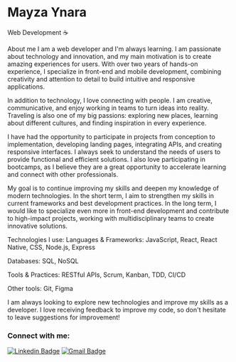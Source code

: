 # Mayza Ynara

Web Development :coffee:

About me
I am a web developer and I'm always learning. I am passionate about technology and innovation, and my main motivation is to create amazing experiences for users. With over two years of hands-on experience, I specialize in front-end and mobile development, combining creativity and attention to detail to build intuitive and responsive applications.

In addition to technology, I love connecting with people. I am creative, communicative, and enjoy working in teams to turn ideas into reality. Traveling is also one of my big passions: exploring new places, learning about different cultures, and finding inspiration in every experience.

I have had the opportunity to participate in projects from conception to implementation, developing landing pages, integrating APIs, and creating responsive interfaces. I always seek to understand the needs of users to provide functional and efficient solutions. I also love participating in bootcamps, as I believe they are a great opportunity to accelerate learning and connect with other professionals.

My goal is to continue improving my skills and deepen my knowledge of modern technologies. In the short term, I aim to strengthen my skills in current frameworks and best development practices. In the long term, I would like to specialize even more in front-end development and contribute to high-impact projects, working with multidisciplinary teams to create innovative solutions.

Technologies I use:
Languages & Frameworks: JavaScript, React, React Native, CSS, Node.js, Express

Databases: SQL, NoSQL

Tools & Practices: RESTful APIs, Scrum, Kanban, TDD, CI/CD

Other tools: Git, Figma

I am always looking to explore new technologies and improve my skills as a developer. I love receiving feedback to improve my code, so don't hesitate to leave suggestions for improvement!
### Connect with me:

[![Linkedin Badge](https://img.shields.io/badge/LinkedIn-0077B5?style=for-the-badge&logo=linkedin&logoColor=white)](https://www.linkedin.com/in/mayza-ynara-mendes-rodrigues/)
[![Gmail Badge](https://img.shields.io/badge/Gmail-D14836?style=for-the-badge&logo=gmail&logoColor=white)](mailto:mayzamrodrigues@gmail.com)

